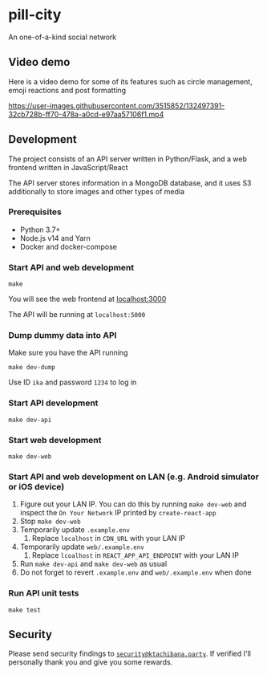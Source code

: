 # pill-city
An one-of-a-kind social network

## Video demo
Here is a video demo for some of its features such as circle management, emoji reactions and post formatting

https://user-images.githubusercontent.com/3515852/132497391-32cb728b-ff70-478a-a0cd-e97aa57106f1.mp4

## Development
The project consists of an API server written in Python/Flask, and a web frontend written in JavaScript/React

The API server stores information in a MongoDB database, and it uses S3 additionally to store images and other types of media

### Prerequisites
* Python 3.7+
* Node.js v14 and Yarn
* Docker and docker-compose

### Start API and web development
``` shell
make
```
You will see the web frontend at [localhost:3000](http://localhost:3000)

The API will be running at `localhost:5000`

### Dump dummy data into API
Make sure you have the API running
``` shell
make dev-dump
```
Use ID `ika` and password `1234` to log in

### Start API development
``` shell
make dev-api
```

### Start web development
``` shell
make dev-web
```

### Start API and web development on LAN (e.g. Android simulator or iOS device)
1. Figure out your LAN IP. You can do this by running `make dev-web` and inspect the `On Your Network` IP printed by `create-react-app`
2. Stop `make dev-web`
3. Temporarily update `.example.env`
   1. Replace `localhost` in `CDN_URL` with your LAN IP
4. Temporarily update `web/.example.env`
   1. Replace `lcoalhost` in `REACT_APP_API_ENDPOINT` with your LAN IP
5. Run `make dev-api` and `make dev-web` as usual
6. Do not forget to revert `.example.env` and `web/.example.env` when done

### Run API unit tests
``` shell
make test
```

## Security
Please send security findings to [`security@ktachibana.party`](mailto:security@ktachibana.party). If verified I'll personally thank you and give you some rewards.
